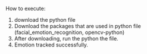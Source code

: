 How to execute:
1. download the python file
2. Download the packages that are used in python file (facial_emotion_recognition, opencv-python)
3. After downloading, run the python the file.
4. Emotion tracked successfully.
